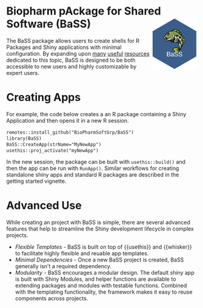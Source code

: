 # Biopharm pAckage for Shared Software (BaSS) <img src="logo.png" align="right" alt="" width="120" />

The BaSS package allows users to create shells for R Packages and Shiny applications with minimal configuration. By expanding upon [many](https://r-pkgs.org/) [useful](https://usethis.r-lib.org/) [resources](https://thinkr-open.github.io/golem/) dedicated to this topic, BaSS is designed to be both accessible to new users and highly customizable by expert users. 

# Creating Apps

For example, the code below creates a an R package containing a Shiny Application and then opens it in a new R session. 

```
remotes::install_github("BioPharmSoftGrp/BaSS")
library(BaSS)
BaSS::CreateApp(strName="MyNewApp") 
usethis::proj_activate("myNewApp")
```

In the new session, the package can be built with `usethis::build()` and then the app can be run with `RunApp()`. Similar workflows for creating standalone shiny apps and standard R packages are described in the getting started vignette. 

# Advanced Use

While creating an project with BaSS is simple, there are several advanced features that help to streamline the Shiny development lifecycle in complex projects.

- *Flexible Templates* - BaSS is built on top of {{usethis}} and {{whisker}} to facilitate highly flexible and reuable app templates. 
- *Minimal Dependencies* - Once a new BaSS project is created, BaSS generally isn't a required dependency.
- *Modularity* - BaSS encourages a modular design. The default shiny app is built with Shiny Modules, and helper functions are available to extending packages and modules with testable functions. Combined with the templating functionality, the framework makes it easy to reuse components across projects. 

